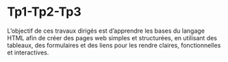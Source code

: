 # Tp1-Tp2-Tp3
L’objectif de ces travaux dirigés est d’apprendre les bases du langage HTML afin de créer des pages web simples et structurées, en utilisant des tableaux, des formulaires et des liens pour les rendre claires, fonctionnelles et interactives.

